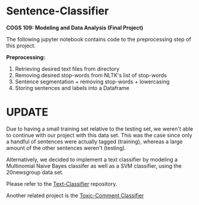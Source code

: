 # Sentence-Classifier
**COGS 109: Modeling and Data Analysis (Final Project)**

The following jupyter notebook contains code to the preprocessing step of this project.

**Preprocessing:**
1) Retrieving desired text files from directory
2) Removing desired stop-words from NLTK's list of stop-words
3) Sentence segmentation + removing stop-words + lowercasing
4) Storing sentences and labels into a Dataframe
               
# UPDATE
Due to having a small training set relative to the testing set, we weren't able to continue with our project with this data set. This was the case since only a handful of sentences were actually tagged (training), whereas a large amount of the other sentences weren't (testing).

Alternatively, we decided to implement a text classifier by modeling a Multinomial Naive Bayes classifer as well as a SVM classifier, using the 20newsgroup data set.

Please refer to the [Text-Classifier](https://github.com/Phileodontist/Text-Classifier) repository.

Another related project is the [Toxic-Comment Classifier](https://github.com/Phileodontist/Toxic_Comment_Classifier)
